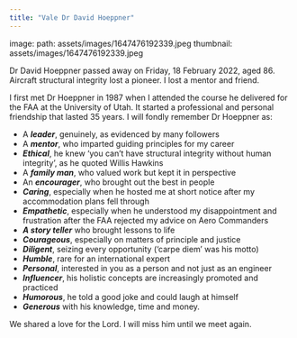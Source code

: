 ```yaml
---
title: "Vale Dr David Hoeppner"
---
```


image:
  path: assets/images/1647476192339.jpeg
  thumbnail: assets/images/1647476192339.jpeg
  
Dr David Hoeppner passed away on Friday, 18 February 2022, aged 86. Aircraft structural integrity lost a pioneer. I lost a mentor and friend.

I first met Dr Hoeppner in 1987 when I attended the course he delivered for the FAA at the University of Utah. It started a professional and personal friendship that lasted 35 years. I will fondly remember Dr Hoeppner as:

* A ***leader***, genuinely, as evidenced by many followers
* A ***mentor***, who imparted guiding principles for my career
* ***Ethical***, he knew ‘you can’t have structural integrity without human integrity’, as he quoted Willis Hawkins 
* A ***family man***, who valued work but kept it in perspective 
* An ***encourager***, who brought out the best in people
* ***Caring***, especially when he hosted me at short notice after my accommodation plans fell through
* ***Empathetic***, especially when he understood my disappointment and frustration after the FAA rejected my advice on Aero Commanders
* ***A story teller*** who brought lessons to life
* ***Courageous***, especially on matters of principle and justice 
* ***Diligent***, seizing every opportunity (‘carpe diem’ was his motto)
* ***Humble***, rare for an international expert
* ***Personal***, interested in you as a person and not just as an engineer
* ***Influencer***, his holistic concepts are increasingly promoted and practiced
* ***Humorous***, he told a good joke and could laugh at himself
* ***Generous*** with his knowledge, time and money.

We shared a love for the Lord. I will miss him until we meet again.
